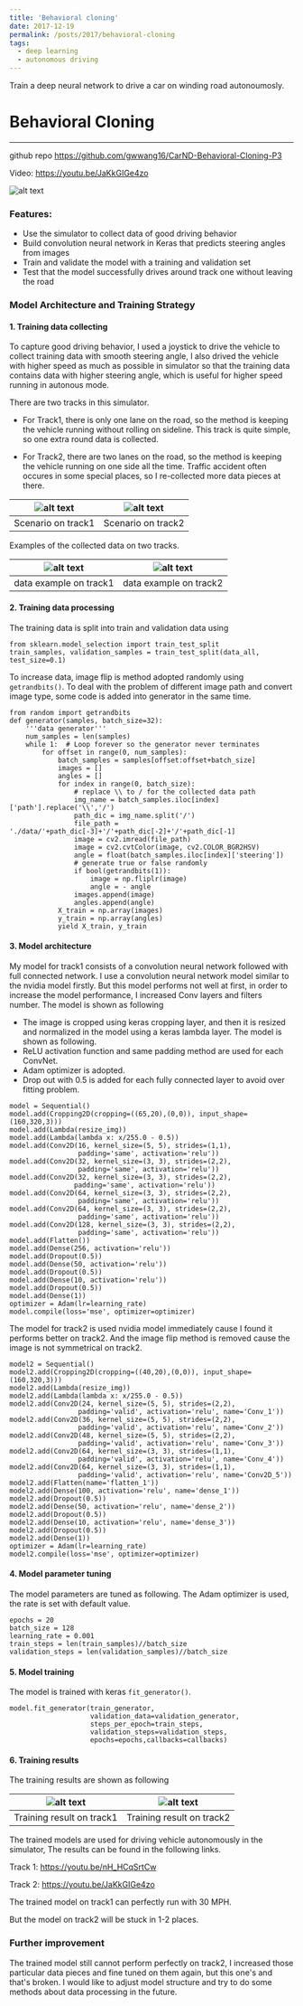 ```yaml
---
title: 'Behavioral cloning'
date: 2017-12-19
permalink: /posts/2017/behavioral-cloning
tags:
  - deep learning
  - autonomous driving
---
```


Train a deep neural network to drive a car on  winding road autonoumosly.


# Behavioral Cloning

---

github repo https://github.com/gwwang16/CarND-Behavioral-Cloning-P3

Video: https://youtu.be/JaKkGIGe4zo



![alt text][gif]

### Features:

* Use the simulator to collect data of good driving behavior
* Build convolution neural network in Keras that predicts steering angles from images
* Train and validate the model with a training and validation set
* Test that the model successfully drives around track one without leaving the road


[//]: # "Image References"
[nvidia_model]: /images/portfolio/behavior-clone/nvidia_model.png
[t1]: /images/portfolio/behavior-clone/t1_img.png
[t2]: /images/portfolio/behavior-clone/t2_img.png
[t1_e]: /images/portfolio/behavior-clone/t1_example.jpg
[t2_e]: /images/portfolio/behavior-clone/t2_example.jpg
[result1]: /images/portfolio/behavior-clone/loss_t1.png
[result2]: /images/portfolio/behavior-clone/loss_t2.png
[gif]: /images/portfolio/behavior-clone/clone.gif


### Model Architecture and Training Strategy
#### 1. Training data collecting

To capture good driving behavior, I used a joystick to drive the vehicle to collect training data with  smooth steering angle, I also drived the vehicle with higher speed as much as possible in simulator  so that the training data contains data with  higher steering angle, which is useful for higher speed running in autonous mode.

There are two tracks in this simulator. 
- For Track1, there is only one lane on the road, so the method is keeping the vehicle running without rolling on sideline. This track is quite simple, so one extra round data is collected.


- For Track2, there are two lanes on the road, so the method is keeping the vehicle running on one side all the time. Traffic accident often occures in some special  places, so I re-collected more data pieces at there.

|  ![alt text][t1]   |  ![alt text][t2]   |
| :----------------: | :----------------: |
| Scenario on track1 | Scenario on track2 |

Examples of the collected data on two tracks. 

|   ![alt text][t1_e]    |   ![alt text][t2_e]    |
| :--------------------: | :--------------------: |
| data example on track1 | data example on track2 |

#### 2. Training data processing

The training data is split into train and validation data using 

```
from sklearn.model_selection import train_test_split
train_samples, validation_samples = train_test_split(data_all, test_size=0.1)
```
To increase data, image flip is method adopted randomly using `getrandbits()`. To deal with the problem of different image path and convert image type, some code is added into generator in the same time. 

```
from random import getrandbits
def generator(samples, batch_size=32):
    '''data generator'''
    num_samples = len(samples)
    while 1:  # Loop forever so the generator never terminates
        for offset in range(0, num_samples):
            batch_samples = samples[offset:offset+batch_size]      
            images = []
            angles = []
            for index in range(0, batch_size):
                # replace \\ to / for the collected data path
                img_name = batch_samples.iloc[index]['path'].replace('\\','/')
                path_dic = img_name.split('/')
                file_path = './data/'+path_dic[-3]+'/'+path_dic[-2]+'/'+path_dic[-1]    
                image = cv2.imread(file_path)
                image = cv2.cvtColor(image, cv2.COLOR_BGR2HSV)
                angle = float(batch_samples.iloc[index]['steering'])
                # generate true or false randomly
                if bool(getrandbits(1)):
                    image = np.fliplr(image)
                    angle = - angle       
                images.append(image)
                angles.append(angle)
            X_train = np.array(images)
            y_train = np.array(angles)
            yield X_train, y_train
```


#### 3. Model architecture 

My model for track1 consists of a convolution neural network followed with full connected network. I use a convolution neural network model similar to the nvidia model firstly. But this model performs not well at first, in order to increase the model performance, I increased Conv layers and filters number. The model is shown as following

- The image is cropped using keras cropping layer, and then it is resized and normalized  in the model using a keras lambda layer. The model is shown as following. 
- ReLU activation function and same padding method are used for each ConvNet.
- Adam optimizer is adopted.
- Drop out with 0.5 is added for each fully connected layer to avoid over fitting problem.

```
model = Sequential()
model.add(Cropping2D(cropping=((65,20),(0,0)), input_shape=(160,320,3)))
model.add(Lambda(resize_img))
model.add(Lambda(lambda x: x/255.0 - 0.5))
model.add(Conv2D(16, kernel_size=(5, 5), strides=(1,1), 
                 padding='same', activation='relu'))
model.add(Conv2D(32, kernel_size=(3, 3), strides=(2,2), 
                 padding='same', activation='relu'))
model.add(Conv2D(32, kernel_size=(3, 3), strides=(2,2), 
                padding='same', activation='relu'))
model.add(Conv2D(64, kernel_size=(3, 3), strides=(2,2), 
                 padding='same', activation='relu'))
model.add(Conv2D(64, kernel_size=(3, 3), strides=(2,2), 
                 padding='same', activation='relu'))
model.add(Conv2D(128, kernel_size=(3, 3), strides=(2,2), 
                 padding='same', activation='relu'))
model.add(Flatten())
model.add(Dense(256, activation='relu'))
model.add(Dropout(0.5))
model.add(Dense(50, activation='relu'))
model.add(Dropout(0.5))
model.add(Dense(10, activation='relu'))
model.add(Dropout(0.5))
model.add(Dense(1))
optimizer = Adam(lr=learning_rate)
model.compile(loss='mse', optimizer=optimizer)
```

The model for track2 is used nvidia model immediately cause I found it performs better on track2. And the image flip method is removed cause the image is not symmetrical on track2.

```
model2 = Sequential()
model2.add(Cropping2D(cropping=((40,20),(0,0)), input_shape=(160,320,3)))
model2.add(Lambda(resize_img))
model2.add(Lambda(lambda x: x/255.0 - 0.5))
model2.add(Conv2D(24, kernel_size=(5, 5), strides=(2,2), 
                 padding='valid', activation='relu', name='Conv_1'))
model2.add(Conv2D(36, kernel_size=(5, 5), strides=(2,2), 
                 padding='valid', activation='relu', name='Conv_2'))
model2.add(Conv2D(48, kernel_size=(5, 5), strides=(2,2), 
                 padding='valid', activation='relu', name='Conv_3'))
model2.add(Conv2D(64, kernel_size=(3, 3), strides=(1,1), 
                 padding='valid', activation='relu', name='Conv_4'))
model2.add(Conv2D(64, kernel_size=(3, 3), strides=(1,1), 
                 padding='valid', activation='relu', name='Conv2D_5'))
model2.add(Flatten(name='flatten_1'))
model2.add(Dense(100, activation='relu', name='dense_1'))
model2.add(Dropout(0.5))
model2.add(Dense(50, activation='relu', name='dense_2'))
model2.add(Dropout(0.5))
model2.add(Dense(10, activation='relu', name='dense_3'))
model2.add(Dropout(0.5))
model2.add(Dense(1))
optimizer = Adam(lr=learning_rate)
model2.compile(loss='mse', optimizer=optimizer)
```

#### 4. Model parameter tuning

The model parameters are tuned as following.  The Adam optimizer is used, the rate is set with default value. 

```
epochs = 20
batch_size = 128
learning_rate = 0.001
train_steps = len(train_samples)//batch_size
validation_steps = len(validation_samples)//batch_size
```

#### 5. Model training

The model is trained with keras `fit_generator()`.

```
model.fit_generator(train_generator, 
                    validation_data=validation_generator,
                    steps_per_epoch=train_steps,
                    validation_steps=validation_steps, 
                    epochs=epochs,callbacks=callbacks)
```

#### 6. Training results
The training results are shown as following

|   ![alt text][result1]    |   ![alt text][result2]    |
| :-----------------------: | :-----------------------: |
| Training result on track1 | Training result on track2 |

The trained models are used for driving vehicle autonomously in the simulator, The  results can be found in the following links.

Track 1: https://youtu.be/nH_HCqSrtCw

Track 2: https://youtu.be/JaKkGIGe4zo

The trained model on track1 can perfectly run with 30 MPH.  

But the model on track2 will be  stuck in 1-2 places.  

### Further improvement
The trained model still cannot perform perfectly on track2, I increased those particular data pieces and fine tuned on them again, but this one's and that's broken.
I would like to adjust model structure and try to do some methods about data processing in the future.

